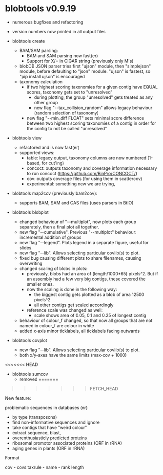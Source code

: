# blobtools v0.9.19
- numerous bugfixes and refactoring
- version numbers now printed in all output files
- blobtools create
    - BAM/SAM parsing:
        - BAM and SAM parsing now fast(er)
        - Support for X/= in CIGAR string (previously only M's)
    - blobDB JSON parser tries first "ujson" module, then "simplejson" module, before defaulting to "json" module.
        "ujson" is fastest, so "pip install ujson" is encouraged
    - taxonomy calculation
        - if two highest scoring taxonomies for a given contig have EQUAL scores, taxonomy gets set to "unresolved"
            - during plotting, the group "unresolved" gets treated as any other group
            - new flag "--tax_collision_random" allows legacy behaviour (random selection of taxonomy)
        - new flag "--min_diff FLOAT" sets minimal score difference between two highest scoring
            taxonomies of a contig in order for the contig to not be called "unresolved"
- blobtools view
    - refactored and is now fast(er)
    - supported views:
        - table: legacy output, taxonomy columns are now numbered (1-based, for cut'ing)
        - concoct: outputs taxonomy and coverage information necessary to run concoct (https://github.com/BinPro/CONCOCT/)
        - cov: outputs coverage files (for using them in scattercov)
        - experimental: something new we are trying,
- blobtools map2cov (previously bam2cov):
    - supports BAM, SAM and CAS files (uses parsers in BtIO)


- blobtools blobplot
    - changed behaviour of "--multiplot", now plots each group separately, then a final plot all together.
    - new flag "--cumulative". Previous "--multiplot" behaviour: incremental addition of groups
    - new flag "--legend". Plots legend in a separate figure, useful for slides.
    - new flag "--lib". Allows selecting particular covlib(s) to plot.
    - fixed bug causing different plots to share filenames, causing overwriting
    - changed scaling of blobs in plots:
        - previously, blobs had an area of (length/1000*65) pixels^2. But if an assembly had a few very big contigs, these covered the smaller ones.
        - now the scaling is done in the following way:
            - the biggest contig gets plotted as a blob of area 12500 pixels^2
            - all other contigs get scaled accordingly
        - reference scale was changed as well:
            - scale shows area of 0.05, 0.1 and 0.25 of longest contig
    - behaviour of colour_f changed, so that now all groups that are not named in colour_f are colour in white
    - added x-axis minor ticklabels, all ticklabels facing outwards

- blobtools covplot
    - new flag "--lib". Allows selecting particular covlib(s) to plot.
    - both x/y-axes have the same limits (max-cov + 1000)

<<<<<<< HEAD
- blobtools sumcov
    - removed
=======
>>>>>>> FETCH_HEAD


New feature:

problematic sequences in databases (nr)
- by type (transposons)
- find non-informative sequences and ignore
- take contigs that have "weird colour"
- extract sequence, blast,
- overenthusiasticly predicted proteins
- ribosomal promotor associated proteins (ORF in rRNA)
- aging genes in plants (ORF in rRNA)


Format

cov
    - covs
taxrule
    - name
        - rank
length

